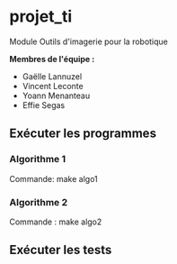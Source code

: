 # projet_ti

Module Outils d'imagerie pour la robotique

**Membres de l'équipe :**
* Gaëlle Lannuzel
* Vincent Leconte
* Yoann Menanteau
* Effie Segas


## Exécuter les programmes

### Algorithme 1
Commande: make algo1

### Algorithme 2
Commande : make algo2

## Exécuter les tests
